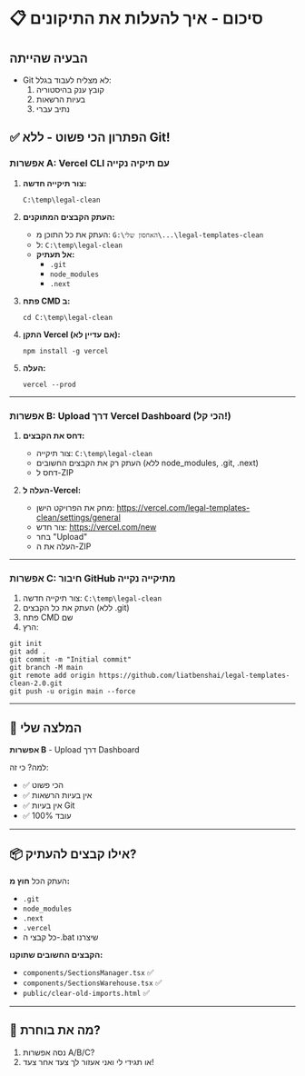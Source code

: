 # 📋 סיכום - איך להעלות את התיקונים

## הבעיה שהייתה
- Git לא מצליח לעבוד בגלל:
  1. קובץ ענק בהיסטוריה
  2. בעיות הרשאות
  3. נתיב עברי

## ✅ הפתרון הכי פשוט - ללא Git!

### אפשרות A: Vercel CLI עם תיקיה נקייה

1. **צור תיקייה חדשה:**
   ```
   C:\temp\legal-clean
   ```

2. **העתק הקבצים המתוקנים:**
   - העתק את כל התוכן מ: `G:\האחסון שלי\...\legal-templates-clean`
   - ל: `C:\temp\legal-clean`
   - **אל תעתיק:**
     - `.git`
     - `node_modules`
     - `.next`

3. **פתח CMD ב:**
   ```
   cd C:\temp\legal-clean
   ```

4. **התקן Vercel (אם עדיין לא):**
   ```
   npm install -g vercel
   ```

5. **העלה:**
   ```
   vercel --prod
   ```

---

### אפשרות B: Upload דרך Vercel Dashboard (הכי קל!)

1. **דחס את הקבצים:**
   - צור תיקייה: `C:\temp\legal-clean`
   - העתק רק את הקבצים החשובים (ללא node_modules, .git, .next)
   - דחס ל-ZIP

2. **העלה ל-Vercel:**
   - מחק את הפרויקט הישן: https://vercel.com/legal-templates-clean/settings/general
   - צור חדש: https://vercel.com/new
   - בחר "Upload"
   - העלה את ה-ZIP

---

### אפשרות C: חיבור GitHub מתיקייה נקייה

1. צור תיקייה חדשה: `C:\temp\legal-clean`
2. העתק את כל הקבצים (ללא .git)
3. פתח CMD שם
4. הרץ:
```
git init
git add .
git commit -m "Initial commit"
git branch -M main
git remote add origin https://github.com/liatbenshai/legal-templates-clean-2.0.git
git push -u origin main --force
```

---

## 🎯 המלצה שלי

**אפשרות B** - Upload דרך Dashboard

למה? כי זה:
- ✅ הכי פשוט
- ✅ אין בעיות הרשאות
- ✅ אין בעיות Git
- ✅ עובד 100%

---

## 📦 אילו קבצים להעתיק?

העתק הכל **חוץ מ:**
- `.git`
- `node_modules`
- `.next`
- `.vercel`
- כל קבצי ה-.bat שיצרנו

**הקבצים החשובים שתוקנו:**
- `components/SectionsManager.tsx` ✅
- `components/SectionsWarehouse.tsx` ✅
- `public/clear-old-imports.html` ✅

---

## 🤔 מה את בוחרת?

1. נסה אפשרות A/B/C?
2. או תגידי לי ואני אעזור לך צעד אחר צעד!

